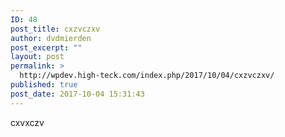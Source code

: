 ```yaml
---
ID: 48
post_title: cxzvczxv
author: dvdmierden
post_excerpt: ""
layout: post
permalink: >
  http://wpdev.high-teck.com/index.php/2017/10/04/cxzvczxv/
published: true
post_date: 2017-10-04 15:31:43
---
```

cxvxczv